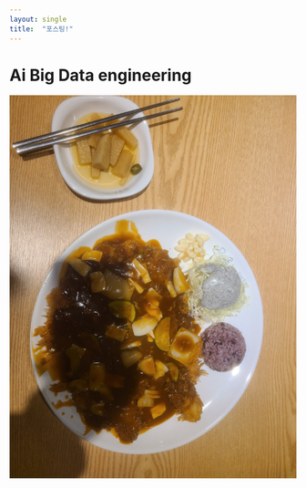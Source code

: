 ```yaml
---
layout: single
title:  "포스팅!"
---
```


# Ai Big Data engineering



![KakaoTalk_20231215_211005641](../images/2023-12-15-first/KakaoTalk_20231215_211005641.jpg)
